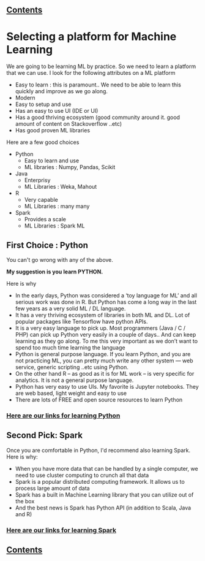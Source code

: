 <link rel='stylesheet' href='assets/css/main.css'/>


## [Contents](contents.md)

# Selecting a platform for Machine Learning

We are going to be learning ML by practice.  So we need to learn a platform that we can use. I look for the following attributes on a ML platform
- Easy to learn : this is paramount.. We need to be able to learn this quickly and improve as we go along.
- Modern
- Easy to setup and use
- Has an easy to use UI (IDE or UI)
- Has a good thriving ecosystem (good community around it.  good amount of content on Stackoverflow ..etc)
- Has good proven ML libraries

Here are a few good choices
* Python
    - Easy to learn and use
    - ML libraries : Numpy, Pandas, Scikit
* Java
    - Enterprisy
    - ML Libraries : Weka, Mahout
* R
    - Very capable
    - ML Libraries : many many
* Spark
    - Provides a scale
    - ML Libraries : Spark ML

## First Choice : Python
You can't go wrong with any of the above.  

**My suggestion is you learn PYTHON.**

Here is why

- In the early days, Python was considered a ‘toy language for ML’ and all serious work was done in R.  But Python has come a long way in the last few years as a very solid ML / DL language.
- It has a very thriving ecosystem of libraries in both ML and DL.  Lot of popular packages like Tensorflow have python APIs.
- It is a very easy language to pick up.  Most programmers (Java / C / PHP) can pick up Python very easily in a couple of days.. And can keep learning as they go along.   To me this very important as we don’t want to spend too much time learning the language
- Python is  general purpose language.  If you learn Python, and you are not practicing ML, you can pretty much write any other system — web service, generic scripting ..etc using Python.
- On the other hand R – as good as it is for ML work – is very specific for analytics.  It is not a general purpose language.
- Python has very easy to use UIs.  My favorite is Jupyter notebooks. They are web based, light weight and easy to use
- There are lots of FREE and open source resources to learn Python

### [Here are our links for learning Python](python-learn.md)

## Second Pick: Spark
Once you are comfortable in Python, I'd recommend also learning Spark.  Here is why:
- When you have more data that can be handled by a single computer, we need to use cluster computing to crunch all that data
- Spark is a popular distributed computing framework.  It allows us to process large amount of data
- Spark has a built in Machine Learning library that you can utilize out of the box
- And the best news is Spark has Python API (in addition to Scala, Java and R)

### [Here are our links for learning Spark](spark-learn.md)

## [Contents](contents.md)
